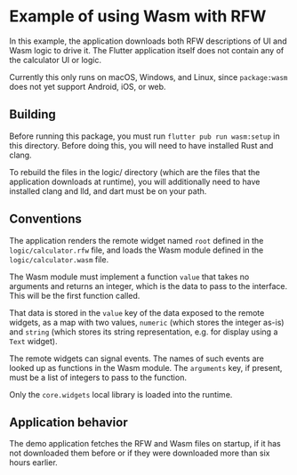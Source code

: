 # Example of using Wasm with RFW

In this example, the application downloads both RFW descriptions of UI
and Wasm logic to drive it. The Flutter application itself does not
contain any of the calculator UI or logic.

Currently this only runs on macOS, Windows, and Linux, since
`package:wasm` does not yet support Android, iOS, or web.

## Building

Before running this package, you must run `flutter pub run wasm:setup`
in this directory. Before doing this, you will need to have installed
Rust and clang.

To rebuild the files in the logic/ directory (which are the files that
the application downloads at runtime), you will additionally need to
have installed clang and lld, and dart must be on your path.

## Conventions

The application renders the remote widget named `root` defined in the
`logic/calculator.rfw` file, and loads the Wasm module defined in the
`logic/calculator.wasm` file.

The Wasm module must implement a function `value` that takes no
arguments and returns an integer, which is the data to pass to the
interface. This will be the first function called.

That data is stored in the `value` key of the data exposed to the
remote widgets, as a map with two values, `numeric` (which stores the
integer as-is) and `string` (which stores its string representation,
e.g. for display using a `Text` widget).

The remote widgets can signal events. The names of such events are
looked up as functions in the Wasm module. The `arguments` key, if
present, must be a list of integers to pass to the function.

Only the `core.widgets` local library is loaded into the runtime.

## Application behavior

The demo application fetches the RFW and Wasm files on startup, if it
has not downloaded them before or if they were downloaded more than
six hours earlier.
